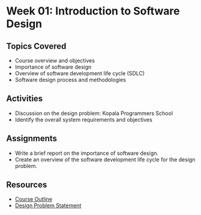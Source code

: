 # Week 01: Introduction to Software Design

## Topics Covered
- Course overview and objectives
- Importance of software design
- Overview of software development life cycle (SDLC)
- Software design process and methodologies

## Activities
- Discussion on the design problem: Kopala Programmers School
- Identify the overall system requirements and objectives

## Assignments
- Write a brief report on the importance of software design.
- Create an overview of the software development life cycle for the design problem.

## Resources
- [Course Outline](../Course-Outline.md)
- [Design Problem Statement](../Design-Problem.md)

